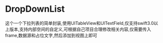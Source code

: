 # DropDownList
这个一个下拉列表的简单封装,使用UITableView和UITextField,仅支持swift3.0以上版本,支持内部空间的自定义,可根据自己项目合理修改相关内容,仅需要传入frame,数据源和占位文字,然后添加到视图上即可
